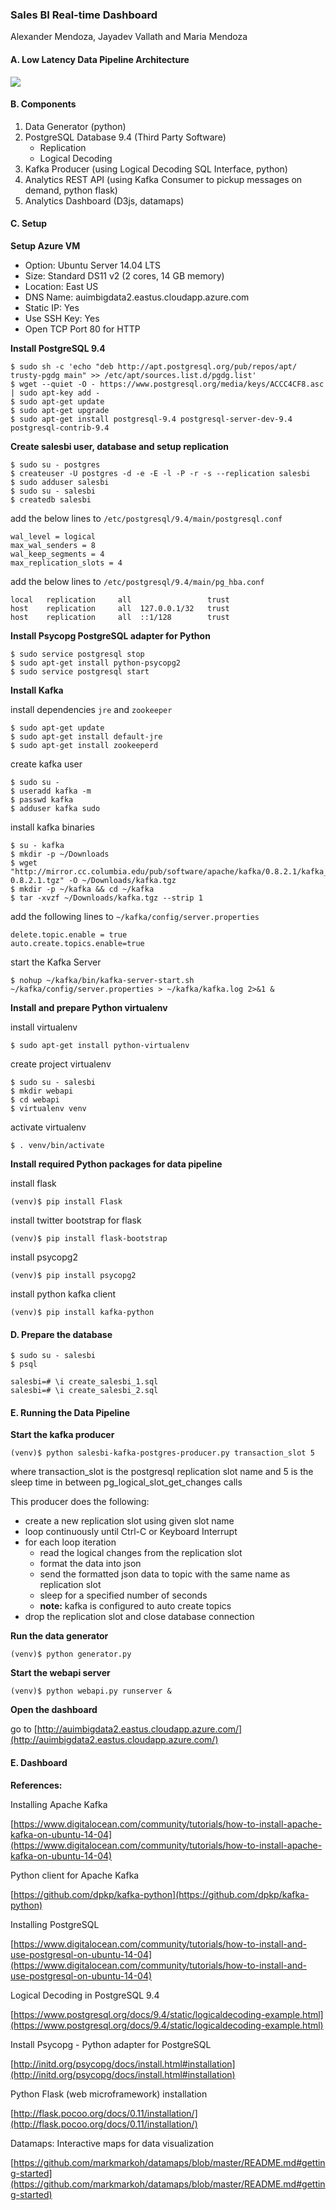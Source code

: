 ### Sales BI Real-time Dashboard
Alexander Mendoza, Jayadev Vallath and Maria Mendoza

#### A. Low Latency Data Pipeline Architecture
![](architecture.png)

#### B. Components
1. Data Generator (python)
2. PostgreSQL Database 9.4 (Third Party Software)
   + Replication
   + Logical Decoding
3. Kafka Producer (using Logical Decoding SQL Interface, python)
4. Analytics REST API (using Kafka Consumer to pickup messages on demand, python flask)
5. Analytics Dashboard (D3js, datamaps)

#### C. Setup

**Setup Azure VM**

   - Option: Ubuntu Server 14.04 LTS
   - Size: Standard DS11 v2 (2 cores, 14 GB memory)
   - Location: East US
   - DNS Name: auimbigdata2.eastus.cloudapp.azure.com
   - Static IP: Yes
   - Use SSH Key: Yes
   - Open TCP Port 80 for HTTP

**Install PostgreSQL 9.4**

```
$ sudo sh -c 'echo "deb http://apt.postgresql.org/pub/repos/apt/ trusty-pgdg main" >> /etc/apt/sources.list.d/pgdg.list'
$ wget --quiet -O - https://www.postgresql.org/media/keys/ACCC4CF8.asc | sudo apt-key add -
$ sudo apt-get update
$ sudo apt-get upgrade
$ sudo apt-get install postgresql-9.4 postgresql-server-dev-9.4 postgresql-contrib-9.4
```

**Create salesbi user, database and setup replication**

```
$ sudo su - postgres
$ createuser -U postgres -d -e -E -l -P -r -s --replication salesbi
$ sudo adduser salesbi
$ sudo su - salesbi
$ createdb salesbi
```

add the below lines to `/etc/postgresql/9.4/main/postgresql.conf`

```
wal_level = logical
max_wal_senders = 8
wal_keep_segments = 4
max_replication_slots = 4
```

add the below lines to `/etc/postgresql/9.4/main/pg_hba.conf`

```
local   replication     all                 trust
host    replication     all  127.0.0.1/32   trust
host    replication     all  ::1/128        trust
```

**Install Psycopg PostgreSQL adapter for Python**

```
$ sudo service postgresql stop
$ sudo apt-get install python-psycopg2
$ sudo service postgresql start
```

**Install Kafka**

install dependencies `jre` and `zookeeper`

```
$ sudo apt-get update
$ sudo apt-get install default-jre
$ sudo apt-get install zookeeperd
```

create kafka user

```
$ sudo su -
$ useradd kafka -m
$ passwd kafka
$ adduser kafka sudo
```

install kafka binaries

```
$ su - kafka
$ mkdir -p ~/Downloads
$ wget "http://mirror.cc.columbia.edu/pub/software/apache/kafka/0.8.2.1/kafka_2.11-0.8.2.1.tgz" -O ~/Downloads/kafka.tgz
$ mkdir -p ~/kafka && cd ~/kafka
$ tar -xvzf ~/Downloads/kafka.tgz --strip 1
```

add the following lines to `~/kafka/config/server.properties`

```
delete.topic.enable = true
auto.create.topics.enable=true
```

start the Kafka Server

```
$ nohup ~/kafka/bin/kafka-server-start.sh ~/kafka/config/server.properties > ~/kafka/kafka.log 2>&1 &
```

**Install and prepare Python virtualenv**

install virtualenv

```
$ sudo apt-get install python-virtualenv
```

create project virtualenv

```
$ sudo su - salesbi 
$ mkdir webapi
$ cd webapi
$ virtualenv venv
```

activate virtualenv

```
$ . venv/bin/activate
```

**Install required Python packages for data pipeline**

install flask

```
(venv)$ pip install Flask
```

install twitter bootstrap for flask

```
(venv)$ pip install flask-bootstrap
```

install psycopg2

```
(venv)$ pip install psycopg2 
```

install python kafka client

```
(venv)$ pip install kafka-python
```

#### D. Prepare the database

```
$ sudo su - salesbi
$ psql

salesbi=# \i create_salesbi_1.sql
salesbi=# \i create_salesbi_2.sql
```

#### E. Running the Data Pipeline

**Start the kafka producer**

```
(venv)$ python salesbi-kafka-postgres-producer.py transaction_slot 5
```

where transaction_slot is the postgresql replication slot name and 5 is the sleep time in between pg_logical_slot_get_changes calls

This producer does the following:

+ create a new replication slot using given slot name
+ loop continuously until Ctrl-C or Keyboard Interrupt
+ for each loop iteration
    - read the logical changes from the replication slot 
    - format the data into json
    - send the formatted json data to topic with the same name as replication slot
    - sleep for a specified number of seconds
    - **note:** kafka is configured to auto create topics
+ drop the replication slot and close database connection

**Run the data generator**

```
(venv)$ python generator.py
```

**Start the webapi server**

```
(venv)$ python webapi.py runserver &
```

**Open the dashboard**

go to [http://auimbigdata2.eastus.cloudapp.azure.com/](http://auimbigdata2.eastus.cloudapp.azure.com/)

#### E. Dashboard

**References:**

Installing Apache Kafka

[https://www.digitalocean.com/community/tutorials/how-to-install-apache-kafka-on-ubuntu-14-04](https://www.digitalocean.com/community/tutorials/how-to-install-apache-kafka-on-ubuntu-14-04)

Python client for Apache Kafka

[https://github.com/dpkp/kafka-python](https://github.com/dpkp/kafka-python)

Installing PostgreSQL

[https://www.digitalocean.com/community/tutorials/how-to-install-and-use-postgresql-on-ubuntu-14-04](https://www.digitalocean.com/community/tutorials/how-to-install-and-use-postgresql-on-ubuntu-14-04)

Logical Decoding in PostgreSQL 9.4

[https://www.postgresql.org/docs/9.4/static/logicaldecoding-example.html](https://www.postgresql.org/docs/9.4/static/logicaldecoding-example.html)

Install Psycopg - Python adapter for PostgreSQL

[http://initd.org/psycopg/docs/install.html#installation](http://initd.org/psycopg/docs/install.html#installation)

Python Flask (web microframework) installation

[http://flask.pocoo.org/docs/0.11/installation/](http://flask.pocoo.org/docs/0.11/installation/)

Datamaps: Interactive maps for data visualization

[https://github.com/markmarkoh/datamaps/blob/master/README.md#getting-started](https://github.com/markmarkoh/datamaps/blob/master/README.md#getting-started)
